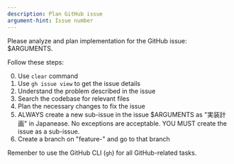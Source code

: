 ```yaml
---
description: Plan GitHub issue
argument-hint: Issue number
---
```


Please analyze and plan implementation for the GitHub issue: $ARGUMENTS.

Follow these steps:

0. Use `clear` command
1. Use `gh issue view` to get the issue details
2. Understand the problem described in the issue
3. Search the codebase for relevant files
4. Plan the necessary changes to fix the issue
5. ALWAYS create a new sub-issue in the issue $ARGUMENTS as "実装計画" in Japanease. No exceptions are acceptable. YOU MUST create the issue as a sub-issue.
6. Create a branch on "feature-<issue-number>" and go to that branch

Remenber to use the GitHub CLI (`gh`) for all GitHub-related tasks.